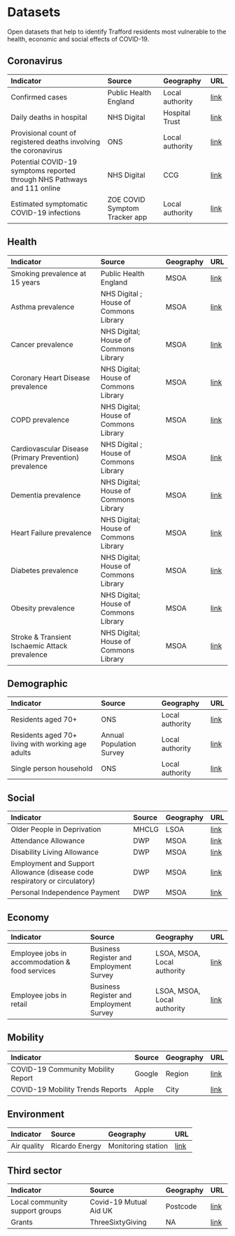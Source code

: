# Datasets

Open datasets that help to identify Trafford residents most vulnerable to the health, economic and social effects of COVID-19.

## Coronavirus

|Indicator | Source | Geography | URL  | 
|:---- |:---- |:----|:----|
| Confirmed cases | Public Health England | Local authority | [link](https://coronavirus.data.gov.uk) |
| Daily deaths in hospital | NHS Digital | Hospital Trust | [link](https://www.england.nhs.uk/statistics/statistical-work-areas/covid-19-daily-deaths/) |
| Provisional count of registered deaths involving the coronavirus | ONS | Local authority | [link](http://ons.gov.uk/peoplepopulationandcommunity/healthandsocialcare/causesofdeath/datasets/deathregistrationsandoccurrencesbylocalauthorityandhealthboard) | 
| Potential COVID-19 symptoms reported through NHS Pathways and 111 online | NHS Digital | CCG | [link](https://digital.nhs.uk/data-and-information/publications/statistical/mi-potential-covid-19-symptoms-reported-through-nhs-pathways-and-111-online/latest) |
| Estimated symptomatic COVID-19 infections | ZOE COVID Symptom Tracker app | Local authority | [link](https://covid.joinzoe.com/data) | 

## Health

|Indicator | Source | Geography | URL  | 
|:---- |:---- |:----|:----|
| Smoking prevalence at 15 years	 | Public Health England | MSOA | [link](https://fingertips.phe.org.uk/profile/local-health) |
| Asthma prevalence | NHS Digital ; House of Commons Library | MSOA | [link](https://commonslibrary.parliament.uk/social-policy/health/constituency-data-how-healthy-is-your-area) |
| Cancer prevalence | NHS Digital; House of Commons Library | MSOA | [link](https://commonslibrary.parliament.uk/social-policy/health/constituency-data-how-healthy-is-your-area) |
| Coronary Heart Disease	 prevalence | NHS Digital; House of Commons Library | MSOA | [link](https://commonslibrary.parliament.uk/social-policy/health/constituency-data-how-healthy-is-your-area) |
| COPD	 prevalence | NHS Digital; House of Commons Library | MSOA | [link](https://commonslibrary.parliament.uk/social-policy/health/constituency-data-how-healthy-is-your-area) |
| Cardiovascular Disease (Primary Prevention)	prevalence | NHS Digital ; House of Commons Library | MSOA | [link](https://commonslibrary.parliament.uk/social-policy/health/constituency-data-how-healthy-is-your-area) |
| Dementia prevalence | NHS Digital; House of Commons Library | MSOA | [link](https://commonslibrary.parliament.uk/social-policy/health/constituency-data-how-healthy-is-your-area) |
| Heart Failure prevalence | NHS Digital; House of Commons Library | MSOA | [link](https://commonslibrary.parliament.uk/social-policy/health/constituency-data-how-healthy-is-your-area) |
| Diabetes prevalence | NHS Digital; House of Commons Library | MSOA | [link](https://commonslibrary.parliament.uk/social-policy/health/constituency-data-how-healthy-is-your-area) |
| Obesity prevalence | NHS Digital; House of Commons Library | MSOA | [link](https://commonslibrary.parliament.uk/social-policy/health/constituency-data-how-healthy-is-your-area) |
| Stroke & Transient Ischaemic Attack prevalence | NHS Digital; House of Commons Library | MSOA | [link](https://commonslibrary.parliament.uk/social-policy/health/constituency-data-how-healthy-is-your-area) |

## Demographic

|Indicator | Source | Geography | URL  | 
|:---- |:---- |:----|:----|
| Residents aged 70+ | ONS | Local authority | [link](https://www.nomisweb.co.uk/datasets/pestsyoala) |
| Residents aged 70+ living with working age adults | Annual Population Survey | Local authority | [link](https://www.ons.gov.uk/peoplepopulationandcommunity/populationandmigration/populationestimates/adhocs/11484thoseaged70yearsandoverlivingwithsomeoneofworkingage) |
| Single person household | ONS | Local authority | [link](https://www.ons.gov.uk/peoplepopulationandcommunity/birthsdeathsandmarriages/families/adhocs/11415singlepersonhouseholdsbyenglishandwelshlocalauthoritiesandscottishcouncilareas2012to2018) |

## Social

|Indicator | Source | Geography | URL  | 
|:---- |:---- |:----|:----|
| Older People in Deprivation | MHCLG | LSOA | [link](https://www.gov.uk/government/statistics/english-indices-of-deprivation-2019)  |
| Attendance Allowance | DWP | MSOA | [link](https://stat-xplore.dwp.gov.uk/webapi/jsf/login.xhtml) |
| Disability Living Allowance | DWP | MSOA | [link](https://stat-xplore.dwp.gov.uk/webapi/jsf/login.xhtml) |
| Employment and Support Allowance (disease code respiratory or circulatory) | DWP | MSOA | [link](https://stat-xplore.dwp.gov.uk/webapi/jsf/login.xhtml) |
| Personal Independence Payment | DWP | MSOA | [link](https://stat-xplore.dwp.gov.uk/webapi/jsf/login.xhtml) |


## Economy

|Indicator | Source | Geography | URL  | 
|:---- |:---- |:----|:----|
| Employee jobs in accommodation & food services | Business Register and Employment Survey | LSOA, MSOA, Local authority | [link](https://www.ons.gov.uk/surveys/informationforbusinesses/businesssurveys/businessregisterandemploymentsurvey) |
| Employee jobs in retail  | Business Register and Employment Survey | LSOA, MSOA, Local authority | [link](https://www.ons.gov.uk/surveys/informationforbusinesses/businesssurveys/businessregisterandemploymentsurvey) |

## Mobility

|Indicator | Source | Geography | URL  | 
|:---- |:---- |:----|:----|
| COVID-19 Community Mobility Report | Google | Region | [link](https://www.google.com/covid19/mobility) |
| COVID-19 Mobility Trends Reports | Apple | City | [link](https://www.apple.com/covid19/mobility) |

## Environment

|Indicator | Source | Geography | URL  | 
|:---- |:---- |:----|:----|
| Air quality | Ricardo Energy | Monitoring station | [link](https://www.airqualityengland.co.uk/) |

## Third sector

|Indicator | Source | Geography | URL  | 
|:---- |:---- |:----|:----|
| Local community support groups | Covid-19 Mutual Aid UK | Postcode | [link](https://covidmutualaid.org) |
| Grants | ThreeSixtyGiving | NA | [link](https://covidtracker.threesixtygiving.org/) 


